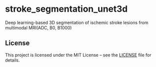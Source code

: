 # stroke_segmentation_unet3d
Deep learning-based 3D segmentation of ischemic stroke lesions from multimodal MRI(ADC, B0, B1000)

## License

This project is licensed under the MIT License – see the [LICENSE](./LICENSE) file for details.
